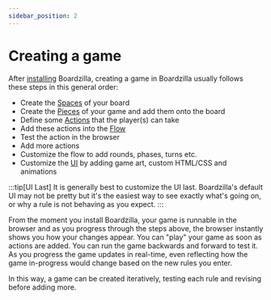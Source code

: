```yaml
---
sidebar_position: 2
---
```

# Creating a game

After [installing](../introduction/installation) Boardzilla, creating a game in
Boardzilla usually follows these steps in this general order:

- Create the [Spaces](core-concepts#space) of your board
- Create the [Pieces](core-concepts#piece) of your game and add them onto the board
- Define some [Actions](core-concepts#action) that the player(s) can take
- Add these actions into the [Flow](core-concepts#flow)
- Test the action in the browser
- Add more actions
- Customize the flow to add rounds, phases, turns etc.
- Customize the [UI](core-concepts#ui) by adding game art, custom HTML/CSS and animations

:::tip[UI Last]
It is generally best to customize the UI last. Boardzilla's default UI may not be pretty but it's the easiest way to see exactly what's going on, or why a rule is not behaving as you expect.
:::

From the moment you install Boardzilla, your game is runnable in the browser and
as you progress through the steps above, the browser instantly shows you how
your changes appear. You can "play" your game as soon as actions are added. You
can run the game backwards and forward to test it. As you progress the game
updates in real-time, even reflecting how the game in-progress would change
based on the new rules you enter.

In this way, a game can be created iteratively, testing each rule and revising
before adding more.
